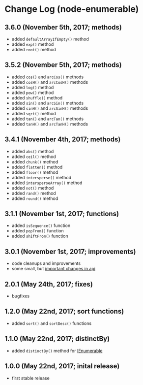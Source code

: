 # Change Log (node-enumerable)

## 3.6.0 (November 5th, 2017; methods)

* added `defaultArrayIfEmpty()` method
* added `exp()` method
* added `root()` method

## 3.5.2 (November 5th, 2017; methods)

* added `cos()` and `arcCos()` methods
* added `cosH()` and `arcCosH()` methods
* added `log()` method
* added `pow()` method
* added `shuffle()` method
* added `sin()` and `arcSin()` methods
* added `sinH()` and `arcSinH()` methods
* added `sqrt()` method
* added `tan()` and `arcTan()` methods
* added `tanH()` and `arcTanH()` methods

## 3.4.1 (November 4th, 2017; methods)

* added `abs()` method
* added `ceil()` method
* added `chunk()` method
* added `flatten()` method
* added `floor()` method
* added `intersperse()` method
* added `intersperseArray()` method
* added `not()` method
* added `rand()` method
* added `round()` method

## 3.1.1 (November 1st, 2017; functions)

* added `isSequence()` function
* added `popFrom()` function
* added `shiftFrom()` function

## 3.0.1 (November 1st, 2017; improvements)

* code cleanups and improvements
* some small, but [important changes in api](https://github.com/mkloubert/node-enumerable/wiki#since-version-3x-)

## 2.0.1 (May 24th, 2017; fixes)

* bugfixes

## 1.2.0 (May 22nd, 2017; sort functions)

* added `sort()` and `sortDesc()` functions

## 1.1.0 (May 22nd, 2017; distinctBy)

* added `distinctBy()` method for [IEnumerable](https://mkloubert.github.io/node-enumerable/interfaces/_index_.enumerable.ienumerable.html)

## 1.0.0 (May 22nd, 2017; inital release)

* first stable release

